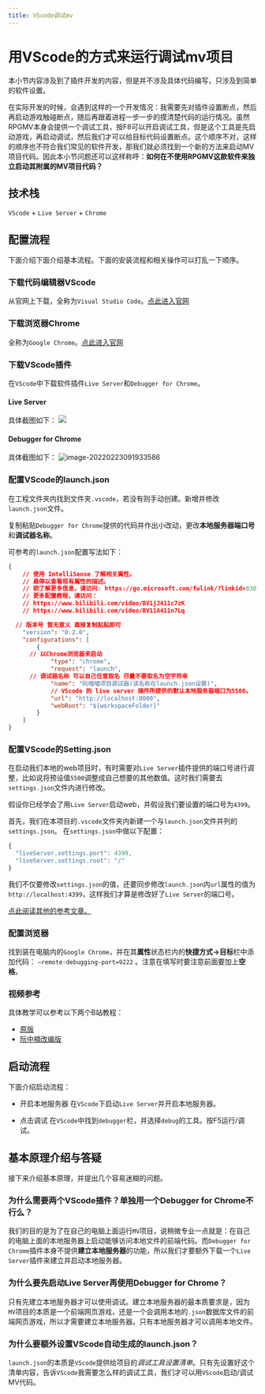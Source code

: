 ```yaml
---
title: VScode调试mv
---
```


# 用VScode的方式来运行调试mv项目

本小节内容涉及到了插件开发的内容，但是并不涉及具体代码编写，只涉及到简单的软件设置。

在实际开发的时候，会遇到这样的一个开发情况：我需要先对插件设置断点，然后再启动游戏触碰断点，随后再跟着进程一步一步的摸清楚代码的运行情况。虽然RPGMV本身会提供一个调试工具，按F8可以开启调试工具，但是这个工具是先启动游戏，再启动调试，然后我们才可以给目标代码设置断点。这个顺序不对，这样的顺序也不符合我们常见的软件开发，那我们就必须找到一个新的方法来启动MV项目代码。因此本小节问题还可以这样称呼：**如何在不使用RPGMV这款软件来独立启动其附属的MV项目代码？**

## 技术栈
``VScode`` + ```Live Server``` + ```Chrome```









## 配置流程
下面介绍下面介绍基本流程。下面的安装流程和相关操作可以打乱一下顺序。

### 下载代码编辑器VScode
从官网上下载，全称为```Visual Studio Code```。[点此进入官网](https://code.visualstudio.com/)




### 下载浏览器Chrome
全称为```Google Chrome```。[点此进入官网](https://www.google.cn/chrome/)








### 下载VScode插件
在```VScode```中下载软件插件```Live Server```和```Debugger for Chrome```。

#### Live Server
具体截图如下：
![](https://gitee.com/HechiCollegeComputerAssociation/image-store/raw/master/picgo-file/image-20220223091736226-16455790913541.png)


#### Debugger for Chrome
具体截图如下：
![image-20220223091933586](https://gitee.com/HechiCollegeComputerAssociation/image-store/raw/master/picgo-file/image-20220223091933586.png)







### 配置VScode的launch.json
在工程文件夹内找到文件夹```.vscode```，若没有则手动创建。新增并修改```launch.json```文件。

复制粘贴```Debugger for Chrome```提供的代码并作出小改动，更改**本地服务器端口号**和**调试器名称**。

可参考的```launch.json```配置写法如下：
```json
{
	// 使用 IntelliSense 了解相关属性。 
	// 悬停以查看现有属性的描述。
	// 欲了解更多信息，请访问: https://go.microsoft.com/fwlink/?linkid=830387
	// 更多配置教程，请访问： 
	// https://www.bilibili.com/video/BV1jJ411c7zK
	// https://www.bilibili.com/video/BV11A411n7Lq

  // 版本号 暂无意义 直接复制粘贴即可
	"version": "0.2.0",
	"configurations": [
		{
      // 以Chrome浏览器来启动
			"type": "chrome",
			"request": "launch",
      // 调试器名称 可以自己任意取名 尽量不要取名为空字符串
			"name": "阮喵喵项目调试器(该名称在launch.json设置)",
			// VScode 的 live server 插件所提供的默认本地服务器端口为5500。
			"url": "http://localhost:8080",
			"webRoot": "${workspaceFolder}"
		}
	]
}
```




### 配置VScode的Setting.json
在启动我们本地的web项目时，有时需要对```Live Server```插件提供的端口号进行调整，比如说将预设值```5500```调整成自己想要的其他数值。这时我们需要去```settings.json```文件内进行修改。

假设你已经学会了用```Live Server```启动web，并假设我们要设置的端口号为```4399```。

首先，我们在本项目的```.vscode```文件夹内新建一个与```launch.json```文件并列的```settings.json```。
在```settings.json```中做以下配置：

``` JavaScript
{
  "liveServer.settings.port": 4399,	
  "liveServer.settings.root": "/"
}
```

我们不仅要修改```settings.json```的值，还要同步修改```launch.json```内```url```属性的值为```http://localhost:4399```，这样我们才算是修改好了```Live Server```的端口号。

[点此阅读其他的参考文章。](https://blog.csdn.net/qq_39438464/article/details/113783740)















### 配置浏览器 <Badge type='warning' text='非必要' />
找到装在电脑内的```Google Chrome```，并在其**属性**状态栏内的**快捷方式->目标**栏中添加代码： ```–remote-debugging-port=9222``` 。注意在填写时要注意前面要加上**空格**。













### 视频参考
具体教学可以参考以下两个B站教程：
- [原版](https://www.bilibili.com/video/BV1jJ411c7zK)
- [阮中楠改编版](https://www.bilibili.com/video/BV11A411n7Lq)














## 启动流程
下面介绍启动流程：

- 开启本地服务器
在``VScode``下启动```Live Server```并开启本地服务器。

- 点击调试
在```VScode```中找到```debugger```栏，并选择```debug```的工具。按F5运行/调试。










## 基本原理介绍与答疑
接下来介绍基本原理，并提出几个容易迷糊的问题。

### 为什么需要两个VScode插件？单独用一个Debugger for Chrome不行么？
我们的目的是为了在自己的电脑上面运行```MV```项目，说稍微专业一点就是：在自己的电脑上面的本地服务器上启动能够访问本地文件的前端代码。而```Debugger for Chrome```插件本身不提供**建立本地服务器**的功能，所以我们才要额外下载一个```Live Server```插件来建立并启动本地服务器。

### 为什么要先启动Live Server再使用Debugger for Chrome？
只有先建立本地服务器才可以使用调试。建立本地服务器的最本质要求是，因为```MV```项目的本质是一个前端网页游戏，还是一个会调用本地的```.json```数据库文件的前端网页游戏，所以才需要建立本地服务器。只有本地服务器才可以调用本地文件。

### 为什么要额外设置VScode自动生成的launch.json？
```launch.json```的本质是```VScode```提供给项目的*调试工具设置清单*。只有先设置好这个清单内容，告诉```VScode```我需要怎么样的调试工具，我们才可以用```VScode```启动/调试MV代码。